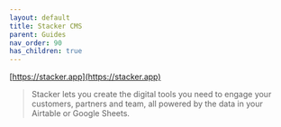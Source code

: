 ```yaml
---
layout: default
title: Stacker CMS
parent: Guides
nav_order: 90
has_children: true
---
```


[https://stacker.app](https://stacker.app)

> Stacker lets you create the digital tools you need to engage your customers, partners and team, all powered by the data in your Airtable or Google Sheets.
